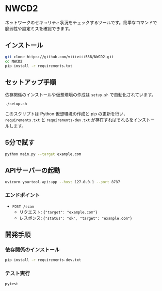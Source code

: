 # NWCD2

ネットワークのセキュリティ状況をチェックするツールです。簡単なコマンドで脆弱性や設定ミスを確認できます。

## インストール

```bash
git clone https://github.com/viiiviii538/NWCD2.git
cd NWCD2
pip install -r requirements.txt
```

## セットアップ手順

依存関係のインストールや仮想環境の作成は `setup.sh` で自動化されています。

```bash
./setup.sh
```

このスクリプトは Python 仮想環境の作成と pip の更新を行い、`requirements.txt` と `requirements-dev.txt` が存在すればそれらをインストールします。

## 5分で試す

```bash
python main.py --target example.com
```

## APIサーバーの起動

```bash
uvicorn yourtool.api:app --host 127.0.0.1 --port 8787
```

### エンドポイント

- `POST /scan`
  - リクエスト: `{"target": "example.com"}`
  - レスポンス: `{"status": "ok", "target": "example.com"}`

## 開発手順

### 依存関係のインストール

```bash
pip install -r requirements-dev.txt
```

### テスト実行

```bash
pytest
```
